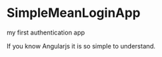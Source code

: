 # SimpleMeanLoginApp
my first authentication app

If you know Angularjs it is so simple to understand.
